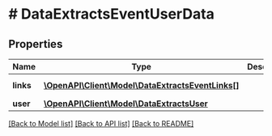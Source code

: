 # # DataExtractsEventUserData

## Properties

Name | Type | Description | Notes
------------ | ------------- | ------------- | -------------
**links** | [**\OpenAPI\Client\Model\DataExtractsEventLinks[]**](DataExtractsEventLinks.md) |  | [optional] [readonly]
**user** | [**\OpenAPI\Client\Model\DataExtractsUser**](DataExtractsUser.md) |  | [optional]

[[Back to Model list]](../../README.md#models) [[Back to API list]](../../README.md#endpoints) [[Back to README]](../../README.md)
